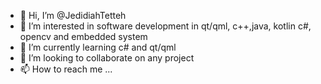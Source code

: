- 👋 Hi, I’m @JedidiahTetteh
- 👀 I’m interested in software development in qt/qml, c++,java, kotlin c#, opencv and embedded system
- 🌱 I’m currently learning c# and qt/qml
- 💞️ I’m looking to collaborate on any project
- 📫 How to reach me ...

<!---
JedidiahTetteh/JedidiahTetteh is a ✨ special ✨ repository because its `README.md` (this file) appears on your GitHub profile.
You can click the Preview link to take a look at your changes.
--->
